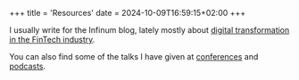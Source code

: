 +++
title = 'Resources'
date = 2024-10-09T16:59:15+02:00
+++

I usually write for the Infinum blog, lately mostly about [digital transformation in the FinTech industry](https://infinum.com/blog/author/zeljko-plesac/).

You can also find some of the talks I have given at [conferences](https://www.youtube.com/results?search_query=zeljko+plesac) and [podcasts](https://www.agiledrop.com/podcast/zeljko-plesac-solving-collaboration-challenges-digital-product-development).